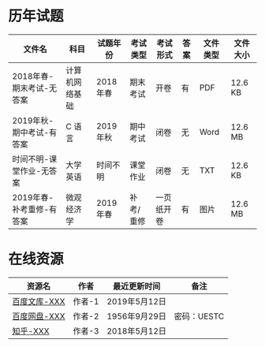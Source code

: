 # 历年试题

文件名|科目|试题年份|考试类型|考试形式|答案|文件类型|文件大小
---|---|---|---|---|---|---|---
2018年春-期末考试-无答案|计算机网络基础|2018年春|期末考试|开卷|有|PDF|12.6 KB
2019年秋-期中考试-有答案|C 语言|2019年秋|期中考试|闭卷|无|Word|12.6 MB
时间不明-课堂作业-无答案|大学英语|时间不明|课堂作业|闭卷|无|TXT|12.6 KB
2019年春-补考重修-有答案|微观经济学|2019年春|补考/重修|一页纸开卷|有|图片|12.6 MB

# 在线资源

资源名|作者|最近更新时间|备注
---|---|---|---
[百度文库-XXX](https://wenku.baidu.com/)|作者-1|2019年5月12日
[百度网盘-XXX](https://pan.baidu.com/)|作者-2|1956年9月29日|密码：UESTC
[知乎-XXX](https://www.zhihu.com/)|作者-3|2018年5月12日